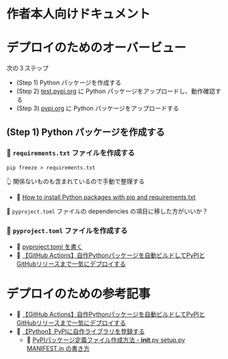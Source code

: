 # 作者本人向けドキュメント

# デプロイのためのオーバービュー

次の３ステップ

* (Step 1) Python パッケージを作成する
* (Step 2) [test.pypi.org](https://test.pypi.org/) に Python パッケージをアップロードし、動作確認する
* (Step 3) [pypi.org](https://pypi.org/) に Python パッケージをアップロードする

## (Step 1) Python パッケージを作成する

### 📄 `requirements.txt` ファイルを作成する

```shell
pip freeze > requirements.txt
```

👆 関係ないものも含まれているので手動で整理する  

* 📖 [How to install Python packages with pip and requirements.txt](https://note.nkmk.me/en/python-pip-install-requirements/)

📄 `pyproject.toml` ファイルの dependencies の項目に移した方がいいか？

### 📄 `pyproject.toml` ファイルを作成する

* 📖 [pyproject.toml を書く](https://packaging.python.org/ja/latest/guides/writing-pyproject-toml/)
* 📖 [【GitHub Actions】自作Pythonパッケージを自動ビルドしてPyPIとGitHubリリースまで一気にデプロイする](https://qiita.com/hanaosan/items/83194c4cd6c80fc3c377)

# デプロイのための参考記事

* 📖 [【GitHub Actions】自作Pythonパッケージを自動ビルドしてPyPIとGitHubリリースまで一気にデプロイする](https://qiita.com/hanaosan/items/83194c4cd6c80fc3c377)
* 📖 [【Python】PyPIに自作ライブラリを登録する](https://qiita.com/gsy0911/items/702f43100e5abdefd318)
    * 📖 [PyPIパッケージ定義ファイル作成方法 - __init__.py setup.py MANIFEST.in の書き方](https://qiita.com/shinichi-takii/items/6d1063e0aa3f79e599f0)
